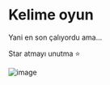# Kelime oyun


Yani en son çalıyordu ama...

Star atmayı unutma ⭐

![image](https://user-images.githubusercontent.com/79569914/175115585-6268fa0c-389a-4839-9041-51359cdcb9e2.png)
